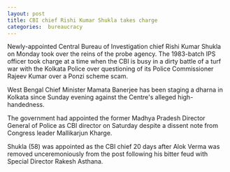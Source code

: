 ```yaml
---
layout: post
title: CBI chief Rishi Kumar Shukla takes charge
categories:  bureaucracy
---
```

 Newly-appointed Central Bureau of Investigation chief Rishi Kumar Shukla on Monday took over the reins of the probe agency. The 1983-batch IPS officer took charge at a time when the CBI is busy in a dirty battle of a turf war with the Kolkata Police over questioning of its Police Commissioner Rajeev Kumar over a Ponzi scheme scam. 

West Bengal Chief Minister Mamata Banerjee has been staging a dharna in Kolkata since Sunday evening against the Centre's alleged high-handedness.

The government had appointed the former Madhya Pradesh Director General of Police as CBI director on Saturday despite a dissent note from Congress leader Mallikarjun Kharge.

Shukla (58) was appointed as the CBI chief 20 days after Alok Verma was removed unceremoniously from the post following his bitter feud with Special Director Rakesh Asthana.